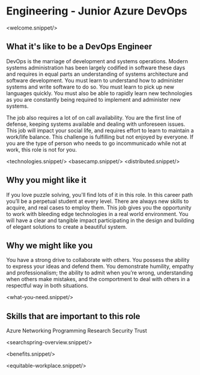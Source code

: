 # Engineering - Junior Azure DevOps
<welcome.snippet/>

## What it's like to be a DevOps Engineer
DevOps is the marriage of development and systems operations. Modern systems administration has been largely codified in software these days and requires in equal parts an understanding of systems architecture and software development. You must learn to understand how to administer systems and write software to do so. You must learn to pick up new languages quickly. You must also be able to rapidly learn new technologies as you are constantly being required to implement and administer new systems.

The job also requires a lot of on call availability. You are the first line of defense, keeping systems available and dealing with unforeseen issues. This job will impact your social life, and requires effort to learn to maintain a work/life balance. This challenge is fulfilling but not enjoyed by everyone.  If you are the type of person who needs to go incommunicado while not at work, this role is not for you.


<technologies.snippet/>
<basecamp.snippet/>
<distributed.snippet/>

## Why you might like it
If you love puzzle solving, you'll find lots of it in this role. In this career path you’ll be a perpetual student at every level. There are always new skills to acquire, and real cases to employ them. This job gives you the opportunity to work with bleeding edge technologies in a real world environment. You will have a clear and tangible impact participating in the design and building of elegant solutions to create a beautiful system.

## Why we might like you
You have a strong drive to collaborate with others. You possess the ability to express your ideas and defend them. You demonstrate humility, empathy and professionalism; the ability to admit when you’re wrong, understanding when others make mistakes, and the comportment to deal with others in a respectful way in both situations.

<what-you-need.snippet/>

## Skills that are important to this role

<skills>
Azure
Networking
Programming 
Research
Security
Trust
</skills>

<inherit doc="base.md"/>

<searchspring-overview.snippet/>

<benefits.snippet/>

<equitable-workplace.snippet/>